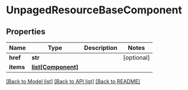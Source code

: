 # UnpagedResourceBaseComponent

## Properties
Name | Type | Description | Notes
------------ | ------------- | ------------- | -------------
**href** | **str** |  | [optional] 
**items** | [**list[Component]**](Component.md) |  | 

[[Back to Model list]](../README.md#documentation-for-models) [[Back to API list]](../README.md#documentation-for-api-endpoints) [[Back to README]](../README.md)


